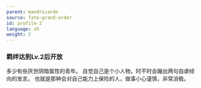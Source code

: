 ```yaml
---
parent: mandricardo
source: fate-grand-order
id: profile-2
language: zh
weight: 2
---
```


### 羁绊达到Lv.2后开放

多少有些厌世阴暗属性的青年。
自觉自己是个小人物，时不时会蹦出两句自虐倾向的发言。
也就是那种会对自己能力上保险的人，做事小心谨慎，非常消极。
